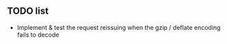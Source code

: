 ## TODO list

 * Implement & test the request reissuing when the gzip / deflate encoding fails to decode

